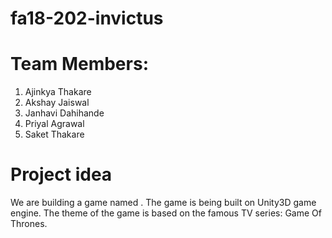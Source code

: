 # fa18-202-invictus

# Team Members:
1. Ajinkya Thakare
2. Akshay Jaiswal
3. Janhavi Dahihande
4. Priyal Agrawal
5. Saket Thakare

# Project idea
We are building a game named <TBD>. The game is being built on Unity3D game engine. The theme of the game is based on the famous TV series: Game Of Thrones. 
